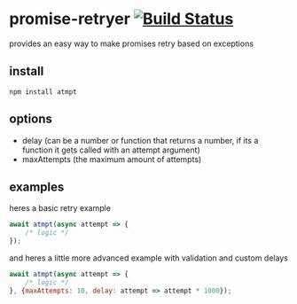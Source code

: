 # promise-retryer [![Build Status](https://travis-ci.org/icodeforlove/atmpt.png?branch=master)](https://travis-ci.org/icodeforlove/atmpt)

provides an easy way to make promises retry based on exceptions

## install

```
npm install atmpt
```

## options

- delay (can be a number or function that returns a number, if its a function it gets called with an attempt argument)
- maxAttempts (the maximum amount of attempts)

## examples

heres a basic retry example

```javascript
await atmpt(async attempt => {
	/* logic */
});
```

and heres a little more advanced example with validation and custom delays

```javascript
await atmpt(async attempt => {
	/* logic */
}, {maxAttempts: 10, delay: attempt => attempt * 1000});
```